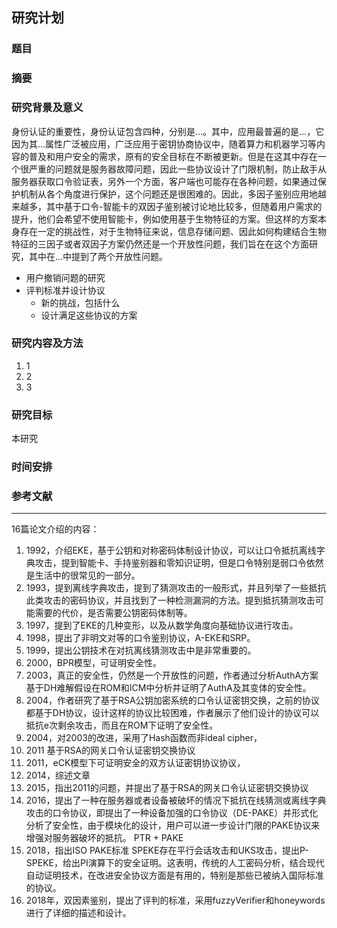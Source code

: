 ## 研究计划

### 题目



### 摘要



### 研究背景及意义

身份认证的重要性，身份认证包含四种，分别是…。其中，应用最普遍的是…，它因为其…属性广泛被应用，广泛应用于密钥协商协议中，随着算力和机器学习等内容的普及和用户安全的需求，原有的安全目标在不断被更新。但是在这其中存在一个很严重的问题就是服务器故障问题，因此一些协议设计了门限机制，防止敌手从服务器获取口令验证表，另外一个方面，客户端也可能存在各种问题，如果通过保护机制从各个角度进行保护，这个问题还是很困难的。因此，多因子鉴别应用地越来越多，其中基于口令-智能卡的双因子鉴别被讨论地比较多，但随着用户需求的提升，他们会希望不使用智能卡，例如使用基于生物特征的方案。但这样的方案本身存在一定的挑战性，对于生物特征来说，信息存储问题、因此如何构建结合生物特征的三因子或者双因子方案仍然还是一个开放性问题，我们旨在在这个方面研究，其中在…中提到了两个开放性问题。

- 用户撤销问题的研究
- 评判标准并设计协议
	- 新的挑战，包括什么
	- 设计满足这些协议的方案

### 研究内容及方法

1. 1
2. 2
3. 3

### 研究目标

本研究

### 时间安排



### 参考文献



---

16篇论文介绍的内容：

1. 1992，介绍EKE，基于公钥和对称密码体制设计协议，可以让口令抵抗离线字典攻击，提到智能卡、手持鉴别器和零知识证明，但是口令特别是弱口令依然是生活中的很常见的一部分。
2. 1993，提到离线字典攻击，提到了猜测攻击的一般形式，并且列举了一些抵抗此类攻击的密码协议，并且找到了一种检测漏洞的方法。提到抵抗猜测攻击可能需要的代价，是否需要公钥密码体制等。
3. 1997，提到了EKE的几种变形，以及从数学角度向基础协议进行攻击。
4. 1998，提出了非明文对等的口令鉴别协议，A-EKE和SRP。
5. 1999，提出公钥技术在对抗离线猜测攻击中是非常重要的。
6. 2000，BPR模型，可证明安全性。
7. 2003，真正的安全性，仍然是一个开放性的问题，作者通过分析AuthA方案基于DH难解假设在ROM和ICM中分析并证明了AuthA及其变体的安全性。
8. 2004，作者研究了基于RSA公钥加密系统的口令认证密钥交换，之前的协议都基于DH协议，设计这样的协议比较困难，作者展示了他们设计的协议可以抵抗e次剩余攻击，而且在ROM下证明了安全性。
9. 2004，对2003的改进，采用了Hash函数而非ideal cipher，
10. 2011 基于RSA的网关口令认证密钥交换协议
11. 2011，eCK模型下可证明安全的双方认证密钥协议协议，
12. 2014，综述文章
13. 2015，指出2011的问题，并提出了基于RSA的网关口令认证密钥交换协议
14. 2016，提出了一种在服务器或者设备被破坏的情况下抵抗在线猜测或离线字典攻击的口令协议，即提出了一种设备加强的口令协议（DE-PAKE）并形式化分析了安全性，由于模块化的设计，用户可以进一步设计门限的PAKE协议来增强对服务器破坏的抵抗。 PTR + PAKE
15. 2018，指出ISO PAKE标准 SPEKE存在平行会话攻击和UKS攻击，提出P-SPEKE，给出PI演算下的安全证明。这表明，传统的人工密码分析，结合现代自动证明技术，在改进安全协议方面是有用的，特别是那些已被纳入国际标准的协议。
16. 2018年，双因素鉴别，提出了评判的标准，采用fuzzyVerifier和honeywords 进行了详细的描述和设计。



